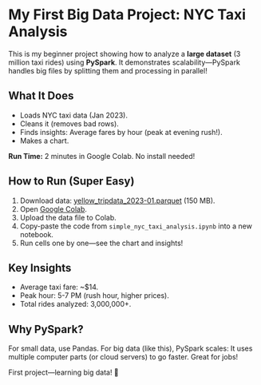 # My First Big Data Project: NYC Taxi Analysis

This is my beginner project showing how to analyze a **large dataset** (3 million taxi rides) using **PySpark**. It demonstrates scalability—PySpark handles big files by splitting them and processing in parallel!

## What It Does
- Loads NYC taxi data (Jan 2023).
- Cleans it (removes bad rows).
- Finds insights: Average fares by hour (peak at evening rush!).
- Makes a chart.

**Run Time:** 2 minutes in Google Colab. No install needed!

## How to Run (Super Easy)
1. Download data: [yellow_tripdata_2023-01.parquet](https://www.nyc.gov/site/tlc/about/tlc-trip-record-data.page) (150 MB).
2. Open [Google Colab](https://colab.research.google.com).
3. Upload the data file to Colab.
4. Copy-paste the code from `simple_nyc_taxi_analysis.ipynb` into a new notebook.
5. Run cells one by one—see the chart and insights!

## Key Insights
- Average taxi fare: ~$14.
- Peak hour: 5-7 PM (rush hour, higher prices).
- Total rides analyzed: 3,000,000+.

## Why PySpark?
For small data, use Pandas. For big data (like this), PySpark scales: It uses multiple computer parts (or cloud servers) to go faster. Great for jobs!

First project—learning big data! 🚀
